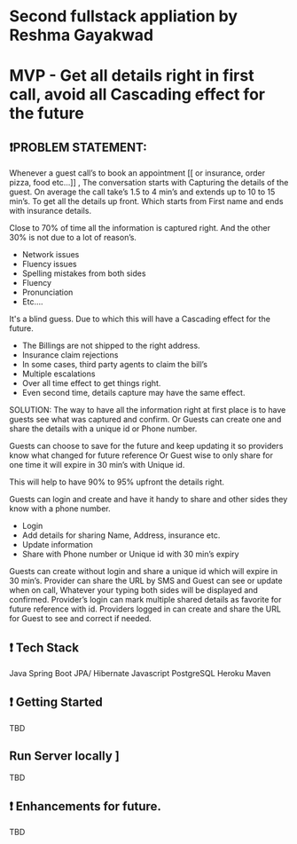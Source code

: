 # Second fullstack appliation by Reshma Gayakwad

MVP - Get all details right in first call, avoid all Cascading effect for the future
====================================================================

## :exclamation:PROBLEM STATEMENT:

 Whenever a guest call’s to book an appointment [[ or insurance, order pizza, food etc…]] , The conversation starts with Capturing the details of the guest. On average the call take’s 1.5 to 4 min’s and extends up to 10 to 15 min’s. To get all the details up front. 
Which starts from First name and ends with insurance details. 

Close to  70% of time all the information is captured right.
And the other 30% is not due to a lot of reason’s. 
* Network issues 
* Fluency issues 
* Spelling mistakes from both sides 
* Fluency 
* Pronunciation
* Etc….

It's a blind guess. Due to which this will have a Cascading effect for the future.
- The Billings are not shipped to the right address.
- Insurance claim rejections 
- In some cases, third party agents to claim the bill’s 
- Multiple escalations 
- Over all time effect to get things right.
- Even second time, details capture may have the same effect. 

SOLUTION: The way to have all the information right at first place is to have guests see what was captured and confirm. Or Guests can create one and share the details with a unique id or Phone number. 

Guests can choose to save for the future and keep updating it so providers know what changed for future reference Or Guest wise to only share for one time it will expire in 30 min’s with Unique id. 

This will help to have 90% to 95% upfront the details right. 

Guests can login and create and have it handy to share and other sides they know with a phone number. 
* Login
* Add details for sharing Name, Address, insurance etc. 
* Update information 
* Share with Phone number or Unique id with 30 min’s expiry 

Guests can create without login and share a unique id  which will expire in 30 min’s.
Provider can share the URL by SMS and Guest can see or update when on call, Whatever your typing both sides will be displayed and confirmed. 
Provider’s login can mark multiple shared details as favorite for future reference with id. 
Providers logged in can create and share the URL for Guest to see and correct if needed.



## :exclamation: Tech Stack
Java
Spring Boot
JPA/ Hibernate
Javascript 
PostgreSQL 
Heroku
Maven



## :exclamation: Getting Started 
TBD

## Run Server locally ]
TBD

## :exclamation: Enhancements for future.  
TBD